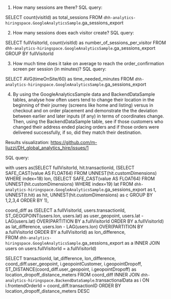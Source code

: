  1. How many sessions are there?
 SQL query: 
 
 SELECT 
  count(visitId) as total_sessions
 FROM
  `dhh-analytics-hiringspace.GoogleAnalyticsSample`.ga_sessions_export
  
  2. How many sessions does each visitor create?
SQL query:

SELECT 
   fullVisitorId,
  count(visitId) as number_of_sessions_per_visitor
 FROM
  `dhh-analytics-hiringspace.GoogleAnalyticsSample`.ga_sessions_export
 GROUP BY
  fullVisitorId
 
 3. How much time does it take on average to reach the order_confirmation screen per
session (in minutes)?
SQL query:

SELECT 
  AVG(timeOnSite/60) as time_needed_minutes
FROM
 `dhh-analytics-hiringspace.GoogleAnalyticsSample`.ga_sessions_export

4. By using the GoogleAnalyticsSample data and BackendDataSample tables, analyse
how often users tend to change their location in the beginning of their journey (screens
like home and listing) versus in checkout and on order placement and demonstrate the
the deviation between earlier and later inputs (if any) in terms of coordinates change.
Then, using the BackendDataSample table, see if those customers who changed
their address ended placing orders and if those orders were delivered successfully, if
so, did they match their destination.

Results visualization: https://github.com/m-liuzzi/DH_global_analytics_hire/issues/1

SQL query:

with users as(SELECT
  fullVisitorId,
  hit.transactionId,
  (SELECT SAFE_CAST(value AS FLOAT64) FROM UNNEST(hit.customDimensions) WHERE index=18) lon, 
  (SELECT SAFE_CAST(value AS FLOAT64) FROM UNNEST(hit.customDimensions) WHERE index=19) lat
 FROM
  `dhh-analytics-hiringspace.GoogleAnalyticsSample`.ga_sessions_export as t,
UNNEST(t.hit) as hit, UNNEST(hit.customDimensions) as c
GROUP BY 1,2,3,4
ORDER BY 1),

coord_diff as (SELECT 
  a.fullVisitorId,
  users.transactionId,
  ST_GEOGPOINT(users.lon, users.lat) as user_geopoint,
  users.lat - LAG(users.lat)
  OVER(PARTITION BY a.fullVisitorId ORDER BY a.fullVisitorId) as lat_difference,
  users.lon - LAG(users.lon)
  OVER(PARTITION BY a.fullVisitorId ORDER BY a.fullVisitorId) as lon_difference,  
FROM  `dhh-analytics-hiringspace.GoogleAnalyticsSample`.ga_sessions_export as a
INNER JOIN users on  users.fullVisitorId = a.fullVisitorId)

SELECT 
  transactionId,
  lat_difference,
  lon_difference,
  coord_diff.user_geopoint,
  i.geopointCustomer,
  i.geopointDropoff,
  ST_DISTANCE(coord_diff.user_geopoint, i.geopointDropoff) as location_dropoff_distance_meters
FROM
  coord_diff
INNER JOIN `dhh-analytics-hiringspace.BackendDataSample`.transactionalData as i
ON i.frontendOrderId = coord_diff.transactionID
ORDER BY location_dropoff_distance_meters DESC


 
